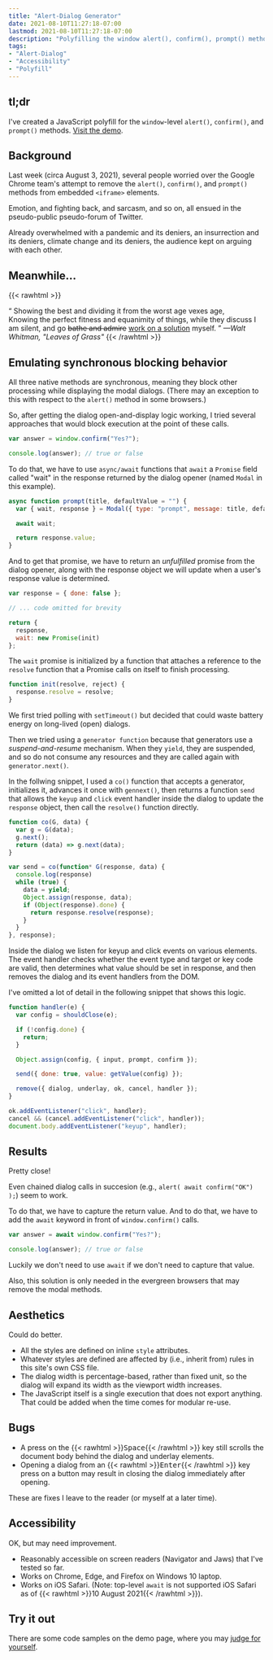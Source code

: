 ```yaml
---
title: "Alert-Dialog Generator"
date: 2021-08-10T11:27:18-07:00
lastmod: 2021-08-10T11:27:18-07:00
description: "Polyfilling the window alert(), confirm(), prompt() methods in case Google really decides to remove them all and break the web."
tags:
- "Alert-Dialog"
- "Accessibility"
- "Polyfill"
---
```


## tl;dr

I've created a JavaScript polyfill for the `window`-level `alert()`, `confirm()`, and `prompt()` methods. [Visit the demo](/demos/alert-dialog-generator/).

## Background

Last week (circa August 3, 2021), several people worried over the Google Chrome team's attempt to remove the `alert()`, `confirm()`, and `prompt()` methods from embedded `<iframe>` elements.

Emotion, and fighting back, and sarcasm, and so on, all ensued in the pseudo-public pseudo-forum of Twitter.

Already overwhelmed with a pandemic and its deniers, an insurrection and its deniers, climate change and its deniers, the audience kept on arguing with each other.

## Meanwhile&hellip;

{{< rawhtml >}}

<q prose lang="en-US">
Showing the best and dividing it from the worst age vexes age,<br/>
Knowing the perfect fitness and equanimity of things, while they discuss I am silent, and go <del>bathe and admire</del> <ins>work on a solution</ins> myself.
</q>
<cite>&mdash;Walt Whitman, "Leaves of Grass"</cite>
{{< /rawhtml >}}

## Emulating synchronous blocking behavior

All three native methods are synchronous, meaning they block other processing while displaying the modal dialogs. (There may an exception to this with respect to the `alert()` method in some browsers.)

So, after getting the dialog open-and-display logic working, I tried several approaches that would block execution at the point of these calls.

```js
var answer = window.confirm("Yes?");

console.log(answer); // true or false
```

To do that, we have to use `async/await` functions that `await` a `Promise` field called "wait" in the response returned by the dialog opener (named `Modal` in this example).

```js
async function prompt(title, defaultValue = "") {
  var { wait, response } = Modal({ type: "prompt", message: title, defaultValue });

  await wait;

  return response.value;
}
```

And to get that promise, we have to return an *unfulfilled* promise from the dialog opener, along with the response object we will update when a user's response value is determined.

```js
var response = { done: false };

// ... code omitted for brevity

return {
  response,
  wait: new Promise(init)
};
```

The `wait` promise is initialized by a function that attaches a reference to the `resolve` function that a Promise calls on itself to finish processing.

```js
function init(resolve, reject) {
  response.resolve = resolve;
}
```

We first tried polling with `setTimeout()` but decided that could waste battery energy on long-lived (open) dialogs.

Then we tried using a `generator function` because that generators use a *suspend-and-resume* mechanism. When they `yield`, they are suspended, and so do not consume any resources and they are called again with `generator.next()`.

In the follwing snippet, I used a `co()` function that accepts a generator, initializes it, advances it once with `gennext()`, then returns a function `send` that allows the `keyup` and `click` event handler inside the dialog to update the `response` object, then call the `resolve()` function directly.

```js
function co(G, data) {
  var g = G(data);
  g.next();
  return (data) => g.next(data);
}

var send = co(function* G(response, data) {
  console.log(response)
  while (true) {
    data = yield;
    Object.assign(response, data);
    if (Object(response).done) {
      return response.resolve(response);
    }
  }
}, response);
```

Inside the dialog we listen for keyup and click events on various elements. The event handler checks whether the event type and target or key code are valid, then determines what value should be set in response, and then removes the dialog and its event handlers from the DOM.

I've omitted a lot of detail in the following snippet that shows this logic.

```js
function handler(e) {
  var config = shouldClose(e);

  if (!config.done) {
    return;
  }

  Object.assign(config, { input, prompt, confirm });

  send({ done: true, value: getValue(config) });

  remove({ dialog, underlay, ok, cancel, handler });
}

ok.addEventListener("click", handler);
cancel && (cancel.addEventListener("click", handler));
document.body.addEventListener("keyup", handler);
```

## Results

Pretty close!

Even chained dialog calls in succesion (e.g., `alert( await confirm("OK") );`) seem to work.

To do that, we have to capture the return value. And to do that, we have to add the `await` keyword in front of `window.confirm()` calls.

```js
var answer = await window.confirm("Yes?");

console.log(answer); // true or false
```

Luckily we don't need to use `await` if we don't need to capture that value.

Also, this solution is only needed in the evergreen browsers that may remove the modal methods.

## Aesthetics

Could do better.

+ All the styles are defined on inline `style` attributes.
+ Whatever styles are defined are affected by (i.e., inherit from) rules in this site's own CSS file.
+ The dialog width is percentage-based, rather than fixed unit, so the dialog will expand its width as the viewport width increases. 
+ The JavaScript itself is a single execution that does not export anything. That could be added when the time comes for modular re-use.

## Bugs

+ A press on the {{< rawhtml >}}<kbd>Space</kbd>{{< /rawhtml >}} key still scrolls the document body behind the dialog and underlay elements.
+ Opening a dialog from an {{< rawhtml >}}<kbd>Enter</kbd>{{< /rawhtml >}} key press on a button may result in closing the dialog immediately after opening.

These are fixes I leave to the reader (or myself at a later time).

## Accessibility

OK, but may need improvement.

+ Reasonably accessible on screen readers (Navigator and Jaws) that I've tested so far.
+ Works on Chrome, Edge, and Firefox on Windows 10 laptop.
+ Works on iOS Safari. (Note: top-level `await` is not supported iOS Safari as of {{< rawhtml >}}<time datetime="2021-08-10">10 August 2021</time>{{< /rawhtml >}}).

## Try it out

There are some code samples on the demo page, where you may [judge for yourself](/demos/alert-dialog-generator/).
